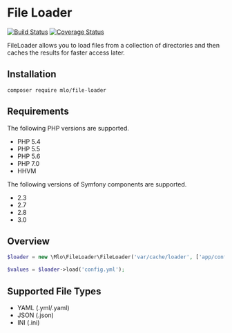 # File Loader

[![Build Status](https://travis-ci.org/mloberg/FileLoader.svg?branch=master)](https://travis-ci.org/mloberg/FileLoader)
[![Coverage Status](https://coveralls.io/repos/mloberg/FileLoader/badge.svg?branch=master&service=github)](https://coveralls.io/github/mloberg/FileLoader?branch=master)

FileLoader allows you to load files from a collection of directories and then
caches the results for faster access later.

## Installation

    composer require mlo/file-loader

## Requirements

The following PHP versions are supported.

* PHP 5.4
* PHP 5.5
* PHP 5.6
* PHP 7.0
* HHVM

The following versions of Symfony components are supported.

* 2.3
* 2.7
* 2.8
* 3.0

## Overview

```php
$loader = new \Mlo\FileLoader\FileLoader('var/cache/loader', ['app/config']);

$values = $loader->load('config.yml');
```

## Supported File Types

* YAML (.yml/.yaml)
* JSON (.json)
* INI (.ini)
